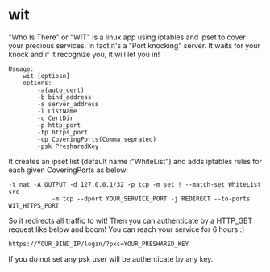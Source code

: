 # wit
"Who Is There" or "WIT" is a linux app using iptables and ipset to cover your precious services. In fact it's a "Port knocking" server. It waits for your knock and if it recognize you, it will let you in!

```
Useage:
	wit [optiosn]
	options:
		-a(auto_cert)
		-b bind_address
		-s server_address
		-l ListName
		-c CertDir
		-p http_port 
		-tp https_port
		-cp CoveringPorts(Comma seprated)
		-psk PresharedKey
```
It creates an ipset list (default name :"WhiteList") and adds iptables rules for each given CoveringPorts as below:
```
-t nat -A OUTPUT -d 127.0.0.1/32 -p tcp -m set ! --match-set WhiteList src 
            -m tcp --dport YOUR_SERVICE_PORT -j REDIRECT --to-ports WIT_HTTPS_PORT
```

So it redirects all traffic to wit! Then you can authenticate by a HTTP_GET request like below and boom! You can reach your service for 6 hours :)
```
https://YOUR_BIND_IP/login/?pks=YOUR_PRESHARED_KEY
```
If you do not set any psk user will be authenticate by any key.
